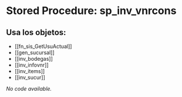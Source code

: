 # Stored Procedure: sp_inv_vnrcons

## Usa los objetos:
- [[fn_sis_GetUsuActual]]
- [[gen_sucursal]]
- [[inv_bodegas]]
- [[inv_infovnr]]
- [[inv_items]]
- [[inv_sucur]]

*No code available.*
